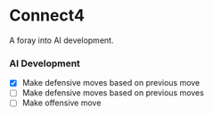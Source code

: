 # Connect4
A foray into AI development.

### AI Development

 - [x] Make defensive moves based on previous move
 - [ ] Make defensive moves based on previous moves
 - [ ] Make offensive move 